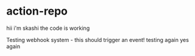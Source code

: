# action-repo

hii i'm skashi
the code is working

Testing webhook system - this should trigger an event!
testing again
yes again
